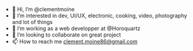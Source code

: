 - 👋 Hi, I’m @clementmoine
- 👀 I’m interested in dev, UI/UX, electronic, cooking, video, photography and lot of things
- 💼 I’m working as a web developper at @Horoquartz
- 💞️ I’m looking to collaborate on great project
- 📫 How to reach me clement.moine86@gmail.com

<!---
clementmoine/clementmoine is a ✨ special ✨ repository because its `README.md` (this file) appears on your GitHub profile.
You can click the Preview link to take a look at your changes.
--->

